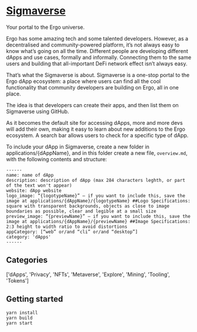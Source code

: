 # [Sigmaverse](https://sigmaverse.io/)

Your portal to the Ergo universe.

Ergo has some amazing tech and some talented developers. However, as a decentralised and community-powered platform, it’s not always easy to know what’s going on all the time. Different people are developing different dApps and use cases, formally and informally. Connecting them to the same users and building that all-important DeFi network effect isn’t always easy.

That’s what the Sigmaverse is about. Sigmaverse is a one-stop portal to the Ergo dApp ecosystem: a place where users can find all the cool functionality that community developers are building on Ergo, all in one place.

The idea is that developers can create their apps, and then list them on Sigmaverse using GitHub.

As it becomes the default site for accessing dApps, more and more devs will add their own, making it easy to learn about new additions to the Ergo ecosystem. A search bar allows users to check for a specific type of dApp.

To include your dApp in Sigmaverse, create a new folder in applications/{dAppName}, and in this folder create a new file, `overview.md`, with the following contents and structure:


```
------
name: name of dApp
description: description of dApp (max 284 characters leghth, or part of the text won't appear)
website: dApp website
logo_image: “{logotypeName}” – if you want to include this, save the image at applications/{dAppName}/{logotypeName} ##Logo Specifications: square with transparent backgrounds, objects as close to image boundaries as possible, clear and legible at a small size
preview_image: “{previewName}” – if you want to include this, save the image at applications/{dAppName}/{previewName} ##Image Specifications: 2:3 height to width ratio to avoid distortions
appCategory: [“web” or/and “cli” or/and “desktop”]
category: 'dApps' 
------
```

## Categories

['dApps', 'Privacy', 'NFTs', 'Metaverse', 'Explore', 'Mining', 'Tooling', 'Tokens']


## Getting started

```
yarn install
yarn build
yarn start
```
